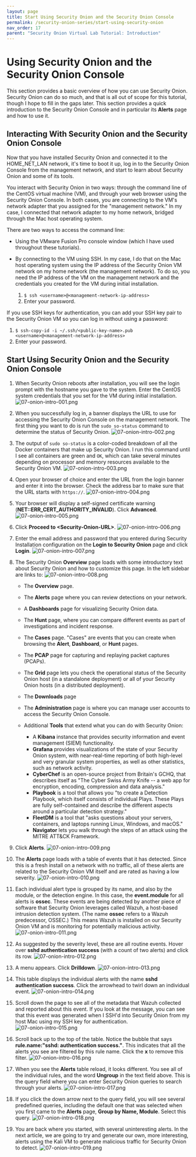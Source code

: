```yaml
---
layout: page
title: Start Using Security Onion and the Security Onion Console
permalink: /security-onion-series/start-using-security-onion
nav_order: 17
parent: "Security Onion Virtual Lab Tutorial: Introduction"
---
```


# Using Security Onion and the Security Onion Console

This section provides a basic overview of how you can use Security Onion. Security Onion can do so much, and that is all out of scope for this tutorial, though I hope to fill in the gaps later. This section provides a quick introduction to the Security Onion Console and in particular its **Alerts** page and how to use it.

## Interacting With Security Onion and the Security Onion Console

Now that you have installed Security Onion and connected it to the HOME_NET_LAN network, it's time to boot it up, log in to the Security Onion Console from the management network, and start to learn about Security Onion and some of its tools.

You interact with Security Onion in two ways: through the command line of the CentOS virtual machine (VM), and through your web browser using the Security Onion Console. In both cases, you are connecting to the VM's network adapter that you assigned for the "management network." In my case, I connected that network adapter to my home network, bridged through the Mac host operating system.

There are two ways to access the command line:

* Using the VMware Fusion Pro console window (which I have used throughout these tutorials).
* By connecting to the VM using SSH. In my case, I do that on the Mac host operating system using the IP address of the Security Onion VM network on my home network (the management network). To do so, you need the IP address of the VM on the management network and the credentials you created for the VM during initial installation.

  1. `$ ssh <username>@<management-network-ip-address>`
  2. Enter your password.

If you use SSH keys for authentication, you can add your SSH key pair to the Security Onion VM so you can log in without using a password:

1. `$ ssh-copy-id -i ~/.ssh/<public-key-name>.pub <username>@<management-network-ip-address>`
2. Enter your password.

## Start Using Security Onion and the Security Onion Console

1. When Security Onion reboots after installation, you will see the login prompt with the hostname you gave to the system. Enter the CentOS system credentials that you set for the VM during initial installation.
   ![07-onion-intro-001.png](./images/07-onion-intro/07-onion-intro-001.png)
2. When you successfully log in, a banner displays the URL to use for accessing the Security Onion Console on the management network. The first thing you want to do is run the `sudo so-status` command to determine the status of Security Onion.
   ![07-onion-intro-002.png](./images/07-onion-intro/07-onion-intro-002.png)
3. The output of `sudo so-status` is a color-coded breakdown of all the Docker containers that make up Security Onion. I run this command until I see all containers are green and `OK`, which can take several minutes depending on processor and memory resources available to the Security Onion VM.
   ![07-onion-intro-003.png](./images/07-onion-intro/07-onion-intro-003.png)
4. Open your browser of choice and enter the URL from the login banner and enter it into the browser. Check the address bar to make sure that the URL starts with `https://`.
   ![07-onion-intro-004.png](./images/07-onion-intro/07-onion-intro-004.png)
5. Your browser will display a self-signed certificate warning (**NET::ERR_CERT_AUTHORITY_INVALID**). Click **Advanced**.
   ![07-onion-intro-005.png](./images/07-onion-intro/07-onion-intro-005.png)
6. Click **Proceed to \<Security-Onion-URL\>**.
   ![07-onion-intro-006.png](./images/07-onion-intro/07-onion-intro-006.png)
7. Enter the email address and password that you entered during Security Installation configuration on the **Login to Security Onion** page and click **Login**.
   ![07-onion-intro-007.png](./images/07-onion-intro/07-onion-intro-007.png)
8. The Security Onion **Overview** page loads with some introductory text about Security Onion and how to customize this page. In the left sidebar are links to:
   ![07-onion-intro-008.png](./images/07-onion-intro/07-onion-intro-008.png)

   * The **Overview** page.
   * The **Alerts** page where you can review detections on your network.
   * A **Dashboards** page for visualizing Security Onion data.
   * The **Hunt** page, where you can compare different events as part of investigations and incident response.
   * The **Cases** page. "Cases" are events that you can create when browsing the **Alert**, **Dashboard**, or **Hunt** pages.
   * The **PCAP** page for capturing and replaying packet captures (PCAPs).
   * The **Grid** page lets you check the operational status of the Security Onion host (in a standalone deployment) or all of your Security Onion hosts (in a distributed deployment).
   * The **Downloads** page
   * The **Administration** page is where you can manage user accounts to access the Security Onion Console.
   * Additional **Tools** that extend what you can do with Security Onion:

      * A **Kibana** instance that provides security information and event management (SIEM) functionality.
      * **Grafana** provides visualizations of the state of your Security Onion system, with near-real-time reporting of both high-level and very granular system properties, as well as other statistics, such as network activity.
      * **CyberChef** is an open-source project from Britain's GCHQ, that describes itself as "The Cyber Swiss Army Knife -- a web app for encryption, encoding, compression and data analysis."
      * **Playbook** is a tool that allows you "to create a Detection Playbook, which itself consists of individual Plays. These Plays are fully self-contained and describe the different aspects around a particular detection strategy."
      * **FleetDM** is a tool that "asks questions about your servers, containers, and laptops running Linux, Windows, and macOS."
      * **Navigator** lets you walk through the steps of an attack using the MITRE ATT&CK Framework.

9. Click **Alerts**.
   ![07-onion-intro-009.png](./images/07-onion-intro/07-onion-intro-009.png)
10. The **Alerts** page loads with a table of events that it has detected. Since this is a fresh install on a network with no traffic, all of these alerts are related to the Security Onion VM itself and are rated as having a low severity. 
   ![07-onion-intro-010.png](./images/07-onion-intro/07-onion-intro-010.png)
11. Each individual alert type is grouped by its name, and also by the module, or the detection engine. In this case, the **event.module** for all alerts is **ossec**. These events are being detected by another piece of software that Security Onion leverages called Wazuh, a host-based intrusion detection system. (The name **ossec** refers to a Wazuh predecessor, OSSEC.) This means Wazuh is installed on our Security Onion VM and is monitoring for potentially malicious activity.
   ![07-onion-intro-011.png](./images/07-onion-intro/07-onion-intro-011.png)
12. As suggested by the severity level, these are all routine events. Hover over **sshd authentication success** (with a count of two alerts) and click its row.
   ![07-onion-intro-012.png](./images/07-onion-intro/07-onion-intro-012.png)
13. A menu appears. Click **Drilldown**.
   ![07-onion-intro-013.png](./images/07-onion-intro/07-onion-intro-013.png)
14. This table displays the individual alerts with the name **sshd authentication success**. Click the arrowhead to twirl down an individual event.
   ![07-onion-intro-014.png](./images/07-onion-intro/07-onion-intro-014.png)
15. Scroll down the page to see all of the metadata that Wazuh collected and reported about this event. If you look at the message, you can see that this event was generated when I SSH'd into Security Onion from my host Mac using my SSH key for authentication.
   ![07-onion-intro-015.png](./images/07-onion-intro/07-onion-intro-015.png)
16. Scroll back up to the top of the table. Notice the bubble that says **rule.name:"sshd: authentication success."**. This indicates that all the alerts you see are filtered by this rule name. Click the **x** to remove this filter.
   ![07-onion-intro-016.png](./images/07-onion-intro/07-onion-intro-016.png)
17. When you see the **Alerts** table reload, it looks different. You see all of the individual rules, and the word **Ungroup** in the text field above. This is the query field where you can enter Security Onion queries to search through your alerts.
   ![07-onion-intro-017.png](./images/07-onion-intro/07-onion-intro-017.png)
18. If you click the down arrow next to the query field, you will see several predefined queries, including the default one that was selected when you first came to the **Alerts** page, **Group by Name, Module**. Select this query.
   ![07-onion-intro-018.png](./images/07-onion-intro/07-onion-intro-018.png)
19. You are back where you started, with several uninteresting alerts. In the next article, we are going to try and generate our own, more interesting, alerts using the Kali VM to generate malicious traffic for Security Onion to detect.
   ![07-onion-intro-019.png](./images/07-onion-intro/07-onion-intro-019.png)
